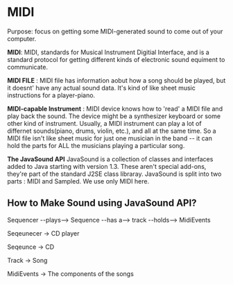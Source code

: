 # MIDI

Purpose: focus on getting some MIDI-generated sound to come out of your computer.

**MIDI**: MIDI, standards for Musical Instrument Digitial Interface, and is a standard protocol for getting different kinds of electronic sound equiment to communicate.

**MIDI FILE** : MIDI file has information aobut how a song should be played, but it doesnt' have any actual sound data. It's kind of like sheet music instructions for a player-piano.

**MIDI-capable Instrument** : MIDI device knows how to 'read' a MIDI file and play back the sound. The device might be a synthesizer keyboard or some other kind of instrument. Usually, a MIDI instrument can play a lot of differnet sounds(piano, drums, violin, etc.), and all at the same time. So a MIDI file isn't like sheet music for just one musician in the band -- it can hold the parts for ALL the musicians playing a particular song.

**The JavaSound API**
JavaSound is a collection of classes and interfaces added to Java starting with version 1.3. These aren't special add-ons, they're part of the standard J2SE class libraray. JavaSound is split into two parts : MIDI and Sampled. We use only MIDI here.

## How to Make Sound using JavaSound API?

Sequencer --plays--> Sequence --has a--> track --holds--> MidiEvents

Seqeunecer -> CD player

Seqeunce -> CD

Track -> Song

MidiEvents -> The components of the songs
